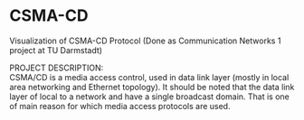 # CSMA-CD
Visualization of CSMA-CD Protocol (Done as Communication Networks 1 project at TU Darmstadt)

PROJECT DESCRIPTION:  
CSMA/CD is a media access control, used in data link layer (mostly in local area networking
and Ethernet topology).
It should be noted that the data link layer of local to a network and have a single broadcast
domain. That is one of main reason for which media access protocols are used.
